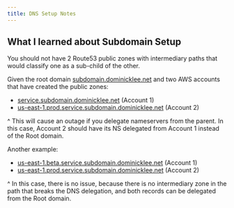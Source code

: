 ```yaml
---
title: DNS Setup Notes
---
```


## What I learned about Subdomain Setup

You should not have 2 Route53 public zones with intermediary paths that would classify one as a sub-child of the other.

Given the root domain [subdomain.dominicklee.net](http://subdomain.dominicklee.net/) and two AWS accounts that have created the public zones:

* [service.subdomain.dominicklee.net](http://service.subdomain.dominicklee.net/) (Account 1)
* [us-east-1.prod.service.subdomain.dominicklee.net](http://us-east-1.prod.service.subdomain.dominicklee.net/) (Account 2)

^ This will cause an outage if you delegate nameservers from the parent. In this case, Account 2 should have its NS delegated from Account 1 instead of the Root domain.

Another example:

* [us-east-1.beta.service.subdomain.dominicklee.net](http://us-east-1.beta.service.subdomain.dominicklee.net/) (Account 1)
* [us-east-1.prod.service.subdomain.dominicklee.net](http://us-east-1.prod.service.subdomain.dominicklee.net/) (Account 2)

^ In this case, there is no issue, because there is no intermediary zone in the path that breaks the DNS delegation, and both records can be delegated from the Root domain.
